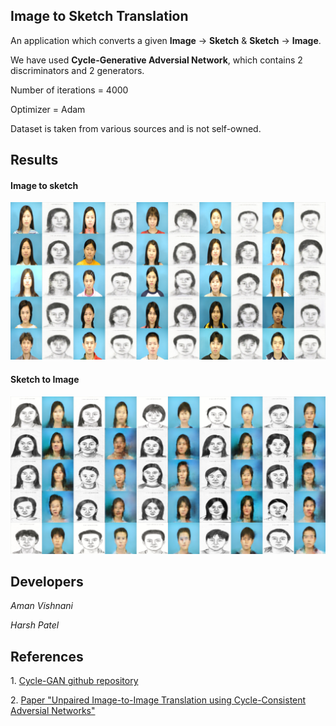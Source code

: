 <h2> Image to Sketch Translation </h2>

<p>An application which converts a given <b>Image</b> -> <b>Sketch</b> & <b>Sketch</b> -> <b>Image</b>.</p>
<p> We have used <b>Cycle-Generative Adversial Network</b>, which contains 2 discriminators and 2 generators.</p>
<p> Number of iterations = 4000 </p>
<p> Optimizer = Adam </p>
<p> Dataset is taken from various sources and is not self-owned. </p>

<h2> Results</h2>
<h4>Image to sketch</h4>
<img src='samples_cyclegan/sample-002200-X-Y.png' alt='missing main page' />

<h4> Sketch to Image </h4>
<img src='samples_cyclegan/sample-002200-Y-X.png' alt='missing main page' />

<h2>Developers</h2>
<p><i>Aman Vishnani</i></p>
<p><i>Harsh Patel</i></p>

<h2> References</h2>
<p>1. <a href="https://github.com/junyanz/CycleGAN">Cycle-GAN github repository </a></p>
<p>2. <a href="https://arxiv.org/pdf/1703.10593.pdf">Paper "Unpaired Image-to-Image Translation using Cycle-Consistent Adversial Networks"</a></p>
